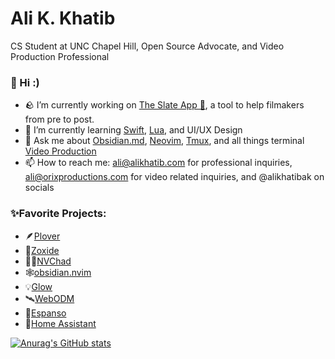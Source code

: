 # Ali K. Khatib
CS Student at UNC Chapel Hill, Open Source Advocate, and Video Production Professional

### 👋 Hi :) 

- 🪨 I’m currently working on [The Slate App 🎥](https://github.com/alikhatibak/Slate), a tool to help filmakers from pre to post.
- 🌱 I’m currently learning [Swift](https://www.swift.org), [Lua](https://www.lua.org), and UI/UX Design
- 💬 Ask me about [Obsidian.md](https://obsidian.md), [Neovim](https://github.com/neovim/neovim), [Tmux](https://github.com/tmux/tmux), and all things terminal [Video Production](https://www.orixproductions.com/)
- 📫 How to reach me: ali@alikhatib.com for professional inquiries, ali@orixproductions.com for video related inquiries, and @alikhatibak on socials

### ✨Favorite Projects:

  - 🪶[Plover](https://github.com/openstenoproject/plover)
  - 🔎[Zoxide](https://github.com/ajeetdsouza/zoxide)
  - 💪🏽[NVChad](https://github.com/NvChad/NvChad)
  - 🕸️[obsidian.nvim](https://github.com/epwalsh/obsidian.nvim)
  - 💡[Glow](https://github.com/charmbracelet/glow)
  - 🛰️[WebODM](https://github.com/OpenDroneMap/WebODM)
  - 💬[Espanso](https://github.com/espanso/espanso)
  - 🏡[Home Assistant](https://github.com/home-assistant)

[![Anurag's GitHub stats](https://github-readme-stats.vercel.app/api?username=alikhatibak&show_icons=true&rank_icon=github&include_all_commits=true&title_color=9F64FF&icon_color=9F64FF&ring_color=9F64FF&theme=chartreuse-dark&hide_border=true)](https://github.com/anuraghazra/github-readme-stats)
